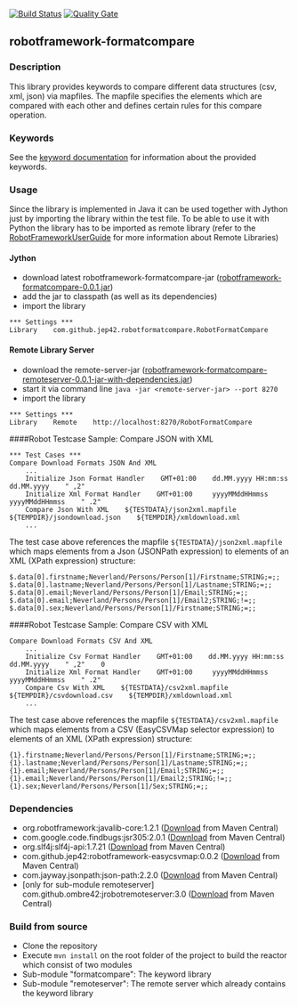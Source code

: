 [![Build Status](https://travis-ci.org/JeP42/robotframework-formatcompare.svg?branch=master)](https://travis-ci.org/JeP42/robotframework-formatcompare) [![Quality Gate](https://sonarqube.com/api/badges/gate?key=com.github.jep42:robotframework-formatcompare-reactor)](https://sonarqube.com/dashboard/index/com.github.jep42:robotframework-formatcompare-reactor)

## robotframework-formatcompare


### Description

This library provides keywords to compare different data structures (csv, xml, json) via mapfiles. The mapfile specifies the elements which are compared with each other and defines certain rules for this compare operation.

### Keywords

See the [keyword documentation](https://jep42.github.io/robotframework-formatcompare/RobotFormatCompare.html) for information about the provided keywords.

### Usage

Since the library is implemented in Java it can be used together with Jython just by importing the library within the test file. To be able to
use it with Python the library has to be imported as remote library (refer to the [RobotFrameworkUserGuide](http://robotframework.org/robotframework/latest/RobotFrameworkUserGuide.html#remote-library-interface) for more information about Remote Libraries)

#### Jython

- download latest robotframework-formatcompare-jar ([robotframework-formatcompare-0.0.1.jar](https://repo.maven.apache.org/maven2/com/github/jep42/robotframework-formatcompare/0.0.1/robotframework-formatcompare-0.0.1.jar))
- add the jar to classpath (as well as its dependencies)
- import the library

```
*** Settings ***
Library    com.github.jep42.robotformatcompare.RobotFormatCompare
```

#### Remote Library Server

- download the remote-server-jar ([robotframework-formatcompare-remoteserver-0.0.1-jar-with-dependencies.jar](https://repo.maven.apache.org/maven2/com/github/jep42/robotframework-formatcompare-remoteserver/0.0.1/robotframework-formatcompare-remoteserver-0.0.1-jar-with-dependencies.jar))
- start it via command line ``java -jar <remote-server-jar> --port 8270``
- import the library

```
*** Settings ***
Library    Remote    http://localhost:8270/RobotFormatCompare
```


####Robot Testcase Sample: Compare JSON with XML


```
*** Test Cases ***
Compare Download Formats JSON And XML
    ...
    Initialize Json Format Handler    GMT+01:00    dd.MM.yyyy HH:mm:ss    dd.MM.yyyy    " ,2"
    Initialize Xml Format Handler    GMT+01:00     yyyyMMddHHmmss    yyyyMMddHHmmss    " .2"
    Compare Json With XML    ${TESTDATA}/json2xml.mapfile    ${TEMPDIR}/jsondownload.json    ${TEMPDIR}/xmldownload.xml
    ...
```

The test case above references the mapfile `${TESTDATA}/json2xml.mapfile` which maps elements from a Json (JSONPath expression) to elements of an XML (XPath expression) structure:

```
$.data[0].firstname;Neverland/Persons/Person[1]/Firstname;STRING;=;;
$.data[0].lastname;Neverland/Persons/Person[1]/Lastname;STRING;=;;
$.data[0].email;Neverland/Persons/Person[1]/Email;STRING;=;;
$.data[0].email;Neverland/Persons/Person[1]/Email2;STRING;!=;;
$.data[0].sex;Neverland/Persons/Person[1]/Firstname;STRING;=;;
```

####Robot Testcase Sample: Compare CSV with XML

```
Compare Download Formats CSV And XML
    ...
    Initialize Csv Format Handler    GMT+01:00    dd.MM.yyyy HH:mm:ss    dd.MM.yyyy    " ,2"    0
    Initialize Xml Format Handler    GMT+01:00     yyyyMMddHHmmss    yyyyMMddHHmmss    " .2"
    Compare Csv With XML    ${TESTDATA}/csv2xml.mapfile    ${TEMPDIR}/csvdownload.csv    ${TEMPDIR}/xmldownload.xml
    ...
```

The test case above references the mapfile `${TESTDATA}/csv2xml.mapfile` which maps elements from a CSV (EasyCSVMap selector expression) to elements of an XML (XPath expression) structure:

```
{1}.firstname;Neverland/Persons/Person[1]/Firstname;STRING;=;;
{1}.lastname;Neverland/Persons/Person[1]/Lastname;STRING;=;;
{1}.email;Neverland/Persons/Person[1]/Email;STRING;=;;
{1}.email;Neverland/Persons/Person[1]/Email2;STRING;!=;;
{1}.sex;Neverland/Persons/Person[1]/Sex;STRING;=;;
```


### Dependencies
- org.robotframework:javalib-core:1.2.1 ([Download](https://mvnrepository.com/artifact/org.robotframework/javalib-core/1.2.1) from Maven Central)
- com.google.code.findbugs:jsr305:2.0.1 ([Download](https://mvnrepository.com/artifact/com.google.code.findbugs/jsr305/2.0.1) from Maven Central)
- org.slf4j:slf4j-api:1.7.21 ([Download](https://mvnrepository.com/artifact/org.slf4j/slf4j-api/1.7.21) from Maven Central)
- com.github.jep42:robotframework-easycsvmap:0.0.2 ([Download](https://mvnrepository.com/artifact/com.github.jep42/robotframework-easycsvmap/0.0.2) from Maven Central)
- com.jayway.jsonpath:json-path:2.2.0 ([Download](https://mvnrepository.com/artifact/com.jayway.jsonpath/json-path/2.2.0) from Maven Central)
- [only for sub-module remoteserver] com.github.ombre42:jrobotremoteserver:3.0 ([Download](https://mvnrepository.com/artifact/com.github.ombre42/jrobotremoteserver/3.0) from Maven Central)


### Build from source

- Clone the repository
- Execute ``mvn install`` on the root folder of the project to build the reactor which consist of two modules
- Sub-module "formatcompare": The keyword library
- Sub-module "remoteserver": The remote server which already contains the keyword library




